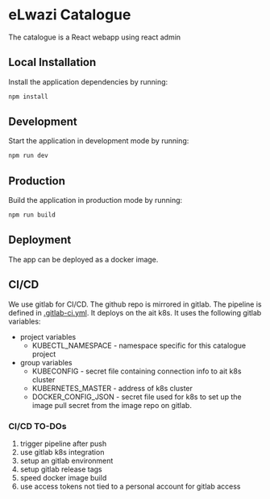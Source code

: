 # eLwazi Catalogue

The catalogue is a React webapp using react admin

## Local Installation

Install the application dependencies by running:

```sh
npm install
```

## Development

Start the application in development mode by running:

```sh
npm run dev
```

## Production

Build the application in production mode by running:

```sh
npm run build
```

## Deployment
The app can be deployed as a docker image.

## CI/CD

We use gitlab for CI/CD.
The github repo is mirrored in gitlab.
The pipeline is defined in [.gitlab-ci.yml](.gitlab-ci.yml).
It deploys on the ait k8s.
It uses the following gitlab variables:
- project variables
  - KUBECTL_NAMESPACE - namespace specific for this catalogue project
- group variables
  - KUBECONFIG - secret file containing connection info to ait k8s cluster
  - KUBERNETES_MASTER - address of k8s cluster
  - DOCKER_CONFIG_JSON - secret file used for k8s to set up the image pull secret from the image repo on gitlab.

### CI/CD TO-DOs
1. trigger pipeline after push
2. use gitlab k8s integration
2. setup an gitlab environment
3. setup gitlab release tags
4. speed docker image build
5. use access tokens not tied to a personal account for gitlab access

